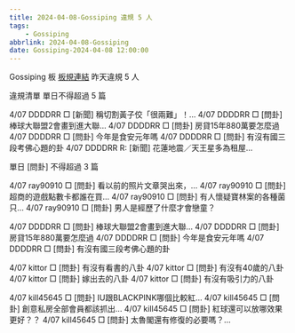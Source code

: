 ```yaml
---
title: 2024-04-08-Gossiping 違規 5 人
tags:
    - Gossiping
abbrlink: 2024-04-08-Gossiping
date: Gossiping-2024-04-08 12:00:00
---
```

Gossiping 板 [板規連結](https://www.ptt.cc/bbs/Gossiping/M.1637425085.A.07D.html)
昨天違規 5 人
<!-- more -->

違規清單
單日不得超過 5 篇

4/07 DDDDRR □ [新聞] 稱切割黃子佼「很兩難」！…
4/07 DDDDRR □ [問卦] 棒球大聯盟2會畫到進大聯…
4/07 DDDDRR □ [問卦] 房貸15年880萬要怎麼過
4/07 DDDDRR □ [問卦] 今年是食安元年嗎
4/07 DDDDRR □ [問卦] 有沒有國三段考佛心題的卦
4/07 DDDDRR R: [新聞] 花蓮地震／天王星多為租屋…

單日 [問卦] 不得超過 3 篇

4/07 ray90910 □ [問卦] 看以前的照片文章哭出來，…
4/07 ray90910 □ [問卦] 超商的遊戲點數卡都誰在買…
4/07 ray90910 □ [問卦] 有人懷疑寶林案的各種菌只…
4/07 ray90910 □ [問卦] 男人是經歷了什麼才會戀童？

4/07 DDDDRR □ [問卦] 棒球大聯盟2會畫到進大聯…
4/07 DDDDRR □ [問卦] 房貸15年880萬要怎麼過
4/07 DDDDRR □ [問卦] 今年是食安元年嗎
4/07 DDDDRR □ [問卦] 有沒有國三段考佛心題的卦

4/07 kittor □ [問卦] 有沒有看書的八卦
4/07 kittor □ [問卦] 有沒有40歲的八卦
4/07 kittor □ [問卦] 嫁出去的八卦
4/07 kittor □ [問卦] 有沒有吸引力的八卦

4/07 kill45645 □ [問卦] IU跟BLACKPINK哪個比較紅…
4/07 kill45645 □ [問卦] 創意私房全部會員都該抓出…
4/07 kill45645 □ [問卦] 紅球還可以放哪效果更好？？
4/07 kill45645 □ [問卦] 太魯閣還有修復的必要嗎？…